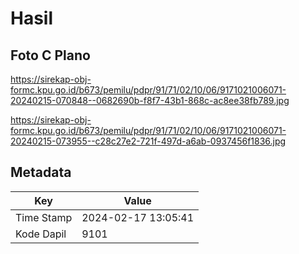 # Hasil

## Foto C Plano

https://sirekap-obj-formc.kpu.go.id/b673/pemilu/pdpr/91/71/02/10/06/9171021006071-20240215-070848--0682690b-f8f7-43b1-868c-ac8ee38fb789.jpg

https://sirekap-obj-formc.kpu.go.id/b673/pemilu/pdpr/91/71/02/10/06/9171021006071-20240215-073955--c28c27e2-721f-497d-a6ab-0937456f1836.jpg


## Metadata

| Key        | Value               |
| ---------- | ------------------- |
| Time Stamp | 2024-02-17 13:05:41 |
| Kode Dapil | 9101                |



